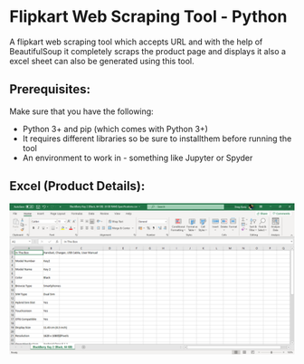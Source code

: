 # Flipkart Web Scraping Tool - Python
A flipkart web scraping tool which accepts URL and with the help of BeautifulSoup it completely scraps the product page and displays it also a excel sheet can also be generated using this tool.

## Prerequisites:
Make sure that you have the following:
-  Python 3+ and pip (which comes with Python 3+)
-  It requires different libraries so be sure to installthem before running the tool
-  An environment to work in - something like Jupyter or Spyder

## Excel (Product Details):
<p align="left">
  <a class="image fit">
  	<img src="https://github.com/DeepKariaX/Flipkart-Scraping-Tool-Python/blob/main/captures/Excel%20File%20Structure.png" alt="">
  </a>
</p>
